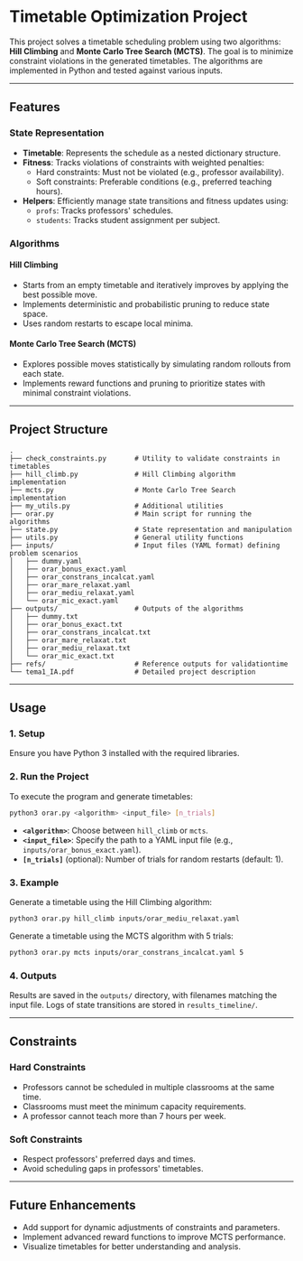 # Timetable Optimization Project

This project solves a timetable scheduling problem using two algorithms: **Hill Climbing** and **Monte Carlo Tree Search (MCTS)**. The goal is to minimize constraint violations in the generated timetables. The algorithms are implemented in Python and tested against various inputs.

---

## **Features**

### **State Representation**
- **Timetable**: Represents the schedule as a nested dictionary structure.
- **Fitness**: Tracks violations of constraints with weighted penalties:
  - Hard constraints: Must not be violated (e.g., professor availability).
  - Soft constraints: Preferable conditions (e.g., preferred teaching hours).
- **Helpers**: Efficiently manage state transitions and fitness updates using:
  - `profs`: Tracks professors' schedules.
  - `students`: Tracks student assignment per subject.

### **Algorithms**

#### **Hill Climbing**
- Starts from an empty timetable and iteratively improves by applying the best possible move.
- Implements deterministic and probabilistic pruning to reduce state space.
- Uses random restarts to escape local minima.

#### **Monte Carlo Tree Search (MCTS)**
- Explores possible moves statistically by simulating random rollouts from each state.
- Implements reward functions and pruning to prioritize states with minimal constraint violations.

---

## **Project Structure**
```
.
├── check_constraints.py       # Utility to validate constraints in timetables
├── hill_climb.py              # Hill Climbing algorithm implementation
├── mcts.py                    # Monte Carlo Tree Search implementation
├── my_utils.py                # Additional utilities
├── orar.py                    # Main script for running the algorithms
├── state.py                   # State representation and manipulation
├── utils.py                   # General utility functions
├── inputs/                    # Input files (YAML format) defining problem scenarios
│   ├── dummy.yaml
│   ├── orar_bonus_exact.yaml
│   ├── orar_constrans_incalcat.yaml
│   ├── orar_mare_relaxat.yaml
│   ├── orar_mediu_relaxat.yaml
│   └── orar_mic_exact.yaml
├── outputs/                   # Outputs of the algorithms
│   ├── dummy.txt
│   ├── orar_bonus_exact.txt
│   ├── orar_constrans_incalcat.txt
│   ├── orar_mare_relaxat.txt
│   ├── orar_mediu_relaxat.txt
│   └── orar_mic_exact.txt
├── refs/                      # Reference outputs for validationtime
└── tema1_IA.pdf               # Detailed project description
```

---

## **Usage**

### **1. Setup**
Ensure you have Python 3 installed with the required libraries.


### **2. Run the Project**
To execute the program and generate timetables:
```bash
python3 orar.py <algorithm> <input_file> [n_trials]
```
- **`<algorithm>`**: Choose between `hill_climb` or `mcts`.
- **`<input_file>`**: Specify the path to a YAML input file (e.g., `inputs/orar_bonus_exact.yaml`).
- **`[n_trials]`** (optional): Number of trials for random restarts (default: 1).

### **3. Example**
Generate a timetable using the Hill Climbing algorithm:
```bash
python3 orar.py hill_climb inputs/orar_mediu_relaxat.yaml
```
Generate a timetable using the MCTS algorithm with 5 trials:
```bash
python3 orar.py mcts inputs/orar_constrans_incalcat.yaml 5
```

### **4. Outputs**
Results are saved in the `outputs/` directory, with filenames matching the input file. Logs of state transitions are stored in `results_timeline/`.

---

## **Constraints**

### **Hard Constraints**
- Professors cannot be scheduled in multiple classrooms at the same time.
- Classrooms must meet the minimum capacity requirements.
- A professor cannot teach more than 7 hours per week.

### **Soft Constraints**
- Respect professors' preferred days and times.
- Avoid scheduling gaps in professors' timetables.

---

## **Future Enhancements**
- Add support for dynamic adjustments of constraints and parameters.
- Implement advanced reward functions to improve MCTS performance.
- Visualize timetables for better understanding and analysis.
